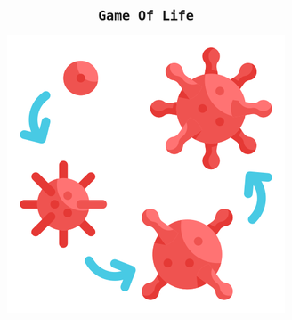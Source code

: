<div align="center">
  <h1><code>Game Of Life</code></h1>

  <img src='./icon.png' alt="GOL"/>
</div>

